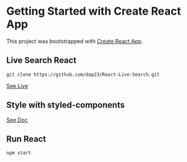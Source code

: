 # Getting Started with Create React App

This project was bootstrapped with [Create React App](https://github.com/facebook/create-react-app).

## Live Search React

```
git clone https://github.com/dap23/React-Live-Search.git
```

[See Live](https://dap23.github.io/React-Live-Search/)

## Style with styled-components

[See Doc](https://styled-components.com/)

## Run React

```
npm start
```
